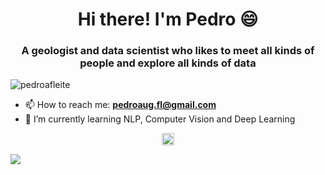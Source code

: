 <h1 align="center">Hi there! I'm Pedro 😄</h1>
<h3 align="center">A geologist and data scientist who likes to meet all kinds of people and explore all kinds of data</h3>
<p align="left"> <img src="https://komarev.com/ghpvc/?username=pedroafleite" alt="pedroafleite" /> </p>

- 📫 How to reach me: **pedroaug.fl@gmail.com**
- 🌱 I’m currently learning NLP, Computer Vision and Deep Learning

<p align="center">
<a href="http://linkedin.com/in/pafleite" target="blank"><img align="center" src="https://cdn.jsdelivr.net/npm/simple-icons@3.0.1/icons/linkedin.svg" alt="pafleite" height="20" width="20" /></a>
</p>


<a href="https://github.com/pedroafleite/github-readme-stats">
  <img align="center" src="https://github-readme-stats.vercel.app/api/pin/?username=pedroafleite&repo=github-readme-stats" />
</a>

